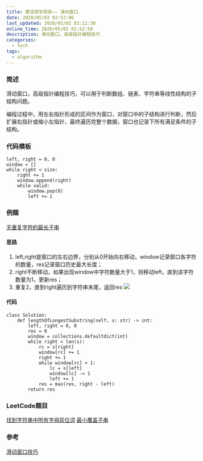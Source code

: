 ```yaml
---
title: 算法现学现卖—— 滑动窗口
date: 2020/05/02 02:52:06
last_updated: 2020/05/02 03:11:30
online_time: 2020/05/02 02:52:58
description: 滑动窗口，高级指针编程技巧
categories:
  - tech
tags:
  - algorithm
---
```


### 简述
滑动窗口，高级指针编程技巧，可以用于判断数组、链表、字符串等线性结构的子结构问题。

编程过程中，用左右指针形成的区间作为窗口，对窗口中的子结构进行判断，然后扩展右指针或缩小左指针，最终遍历完整个数据，窗口也记录下所有满足条件的子结构。

### 代码模板
```python3
left, right = 0, 0
window = []
while right < size:
	right += 1
	window.append(right)
	while valid:
		window.pop(0)
		left += 1
```

### 例题
[无重复字符的最长子串](https://leetcode-cn.com/problems/longest-substring-without-repeating-characters/)
#### 思路
1. left,right是窗口的左右边界，分别从0开始向右移动，window记录窗口各字符的数量，res记录窗口历史最大长度；
2. right不断移动，如果出现window中字符数量大于1，则移动left，直到该字符数量为1，更新res；
3. 重复2，直到right遍历到字符串末尾，返回res
![](https://yrw-blog.oss-cn-shenzhen.aliyuncs.com/article-img/20200502/f5b4b4fd-b5da-4d7e-b076-f73170919c2d--滑动窗口.jpg)
#### 代码
```python3
class Solution:
    def lengthOfLongestSubstring(self, s: str) -> int:
        left, right = 0, 0
        res = 0
        window = collections.defaultdict(int)
        while right < len(s):
            rc = s[right]
            window[rc] += 1
            right += 1
            while window[rc] > 1:
                lc = s[left]
                window[lc] -= 1
                left += 1
            res = max(res, right - left)
        return res
```

### LeetCode题目
[找到字符串中所有字母异位词](https://leetcode-cn.com/problems/find-all-anagrams-in-a-string/)
[最小覆盖子串](https://leetcode-cn.com/problems/minimum-window-substring/)

### 参考
[滑动窗口技巧](https://github.com/labuladong/fucking-algorithm/blob/master/%E7%AE%97%E6%B3%95%E6%80%9D%E7%BB%B4%E7%B3%BB%E5%88%97/%E6%BB%91%E5%8A%A8%E7%AA%97%E5%8F%A3%E6%8A%80%E5%B7%A7.md)

